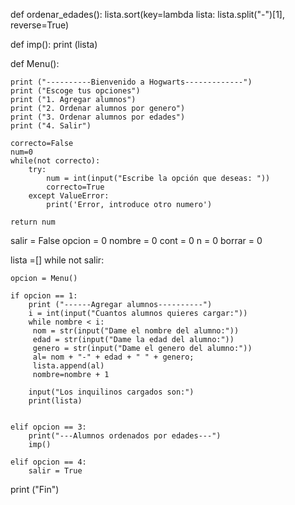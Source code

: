 def ordenar_edades():
  lista.sort(key=lambda lista: lista.split("-")[1], reverse=True)

def imp():
  print (lista)

def Menu():
 
    print ("----------Bienvenido a Hogwarts-------------")
    print ("Escoge tus opciones")
    print ("1. Agregar alumnos")
    print ("2. Ordenar alumnos por genero")
    print ("3. Ordenar alumnos por edades")
    print ("4. Salir")
    
    correcto=False
    num=0
    while(not correcto):
        try:
            num = int(input("Escribe la opción que deseas: "))
            correcto=True
        except ValueError:
            print('Error, introduce otro numero')
     
    return num
salir = False
opcion = 0
nombre = 0
cont = 0
n = 0
borrar = 0

lista =[]
while not salir:
 
    opcion = Menu()
 
    if opcion == 1:
        print ("------Agregar alumnos----------")
        i = int(input("Cuantos alumnos quieres cargar:"))
        while nombre < i:
         nom = str(input("Dame el nombre del alumno:")) 
         edad = str(input("Dame la edad del alumno:"))
         genero = str(input("Dame el genero del alumno:"))
         al= nom + "-" + edad + " " + genero;
         lista.append(al)
         nombre=nombre + 1
        
        input("Los inquilinos cargados son:")
        print(lista)


    elif opcion == 3:
        print("---Alumnos ordenados por edades---")
        imp()

    elif opcion == 4:
        salir = True
    
 
print ("Fin")
